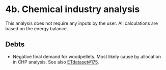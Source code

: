 # 4b. Chemical industry analysis

This analysis does not require any inputs by the user. All calculations are based on the energy balance.


## Debts

- Negative final demand for woodpellets. Most likely cause by allocation in CHP analysis. See also [ETdataset#175](https://github.com/quintel/etdataset/issues/175).